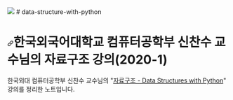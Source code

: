 <img src="https://img.shields.io/badge/Python-3776AB?style=flat&logo=Python&logoColor=white"/>
# data-structure-with-python
<h1 dir="auto"><a id="user-content-한국외국어대학교-컴퓨터공학부-신찬수-교수님의-자료구조-강의2020-1" class="anchor" aria-hidden="true" href="#한국외국어대학교-컴퓨터공학부-신찬수-교수님의-자료구조-강의2020-1"><svg class="octicon octicon-link" viewBox="0 0 16 16" version="1.1" width="14" height="14" aria-hidden="true"><path fill-rule="evenodd" d="M7.775 3.275a.75.75 0 001.06 1.06l1.25-1.25a2 2 0 112.83 2.83l-2.5 2.5a2 2 0 01-2.83 0 .75.75 0 00-1.06 1.06 3.5 3.5 0 004.95 0l2.5-2.5a3.5 3.5 0 00-4.95-4.95l-1.25 1.25zm-4.69 9.64a2 2 0 010-2.83l2.5-2.5a2 2 0 012.83 0 .75.75 0 001.06-1.06 3.5 3.5 0 00-4.95 0l-2.5 2.5a3.5 3.5 0 004.95 4.95l1.25-1.25a.75.75 0 00-1.06-1.06l-1.25 1.25a2 2 0 01-2.83 0z"></path></svg></a>한국외국어대학교 컴퓨터공학부 신찬수 교수님의 자료구조 강의(2020-1)</h1>
<p dir="auto">한국외대 컴퓨터공학부 신찬수 교수님의 "<a href="https://www.youtube.com/playlist?list=PLsMufJgu5933ZkBCHS7bQTx0bncjwi4PK" rel="nofollow">자료구조 - Data Structures with Python</a>" 강의를 정리한 노트입니다.</p>
